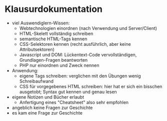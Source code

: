 # Klausurdokumentation

- viel Auswendiglern-Wissen:<!--Oh, du bist also Webentwickler?-->
  - Webtechnologien einordnen (nach Verwendung und Server/Client)
  - HTML-Skelett vollständig schreiben
  - semantische HTML-Tags kennen
  - CSS-Selektoren kennen (recht ausführlich, aber keine Attributsektoren)
  - Javascript und DOM: Lückentext-Code vervollständigen, Grundlagen-Fragen beantworten
  - PHP nur einordnen und Zweck nennen
- Anwendung:
  - eigene Tags schreiben: verglichen mit den Übungen wenig Schreibaufwand
  - CSS für vorgegebenes HTML schreiben: hier hat er sich ein bisschen ausgetobt; Syntax gut kennen und genau lesen
- eigene Notizen und Bücher erlaubt
  - Anfertigung eines "Cheatsheet" also sehr empfohlen
- angeblich keine Fragen zur Geschichte
- es kam eine Frage zur Geschichte
